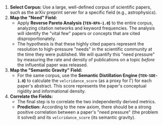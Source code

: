 1.  **Select Corpus:** Use a large, well-defined corpus of scientific papers, such as the arXiv preprint server for a specific field (e.g., astrophysics).
2.  **Map the "Need" Field:**
    * Apply **Reverse Pareto Analysis (`TEN-RPA-1.0`)** to the entire corpus, analyzing citation networks and keyword frequencies. The analysis will identify the "vital few" papers or concepts that are cited disproportionately.
    * The hypothesis is that these highly cited papers represent the resolution to high-pressure "needs" in the scientific community at the time they were published. We will quantify this "need pressure" by measuring the rate and density of publications on a topic *before* the influential paper was released.
3.  **Map the "Semantic Gravity" Field:**
    * For the same corpus, use the **Semantic Distillation Engine (`TEN-SDE-1.0`)** to calculate the `velcridance_score` (as a proxy for Γ) for each paper's abstract. This score represents the paper's conceptual rigidity and informational density.
4.  **Correlate the Fields:**
    * The final step is to correlate the two independently derived metrics.
    * **Prediction:** According to the new axiom, there should be a strong positive correlation between a paper's "need pressure" (the problem it solved) and its `velcridance_score` (its semantic gravity).